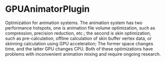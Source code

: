 # GPUAnimatorPlugin
Optimization for animation systems.
The animation system has two performance hotspots, one is animation file volume optimization, such as compression, precision reduction, etc.; the second is skin optimization, such as pre-calculation, offline calculation of skin buffer vertex data, or skinning calculation using GPU acceleration; The former space changes time, and the latter GPU changes CPU. Both of these optimizations have problems with inconvenient animation mixing and require ongoing research.

